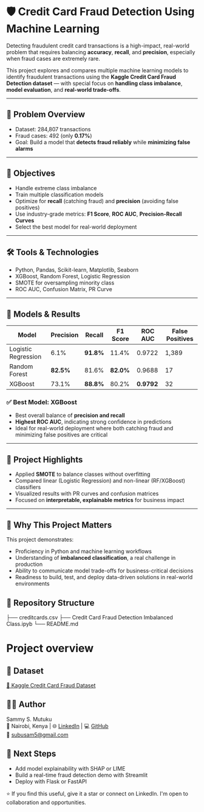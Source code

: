 # 🛡️ Credit Card Fraud Detection Using Machine Learning

Detecting fraudulent credit card transactions is a high-impact, real-world problem that requires balancing **accuracy**, **recall**, and **precision**, especially when fraud cases are extremely rare.

This project explores and compares multiple machine learning models to identify fraudulent transactions using the **Kaggle Credit Card Fraud Detection dataset** — with special focus on **handling class imbalance**, **model evaluation**, and **real-world trade-offs**.

---

## 📌 Problem Overview

- Dataset: 284,807 transactions
- Fraud cases: 492 (only **0.17%**)
- Goal: Build a model that **detects fraud reliably** while **minimizing false alarms**

---

## 🎯 Objectives

- Handle extreme class imbalance
- Train multiple classification models
- Optimize for **recall** (catching fraud) and **precision** (avoiding false positives)
- Use industry-grade metrics: **F1 Score**, **ROC AUC**, **Precision-Recall Curves**
- Select the best model for real-world deployment

---

## 🛠️ Tools & Technologies

- Python, Pandas, Scikit-learn, Matplotlib, Seaborn
- XGBoost, Random Forest, Logistic Regression
- SMOTE for oversampling minority class
- ROC AUC, Confusion Matrix, PR Curve

---

## 🧠 Models & Results

| Model              | Precision | Recall | F1 Score | ROC AUC | False Positives |
|-------------------|-----------|--------|----------|---------|------------------|
| Logistic Regression | 6.1%     | **91.8%**  | 11.4%    | 0.9722  | 1,389            |
| Random Forest       | **82.5%**    | 81.6%  | **82.0%**    | 0.9688  | 17               |
| XGBoost             | 73.1%    | **88.8%**  | 80.2%    | **0.9792** | 32               |

### ✅ **Best Model: XGBoost**
- Best overall balance of **precision and recall**
- **Highest ROC AUC**, indicating strong confidence in predictions
- Ideal for real-world deployment where both catching fraud and minimizing false positives are critical

---

## 🧾 Project Highlights

- Applied **SMOTE** to balance classes without overfitting
- Compared linear (Logistic Regression) and non-linear (RF/XGBoost) classifiers
- Visualized results with PR curves and confusion matrices
- Focused on **interpretable, explainable metrics** for business impact

---

## 💼 Why This Project Matters 

This project demonstrates:
- Proficiency in Python and machine learning workflows
- Understanding of **imbalanced classification**, a real challenge in production
- Ability to communicate model trade-offs for business-critical decisions
- Readiness to build, test, and deploy data-driven solutions in real-world environments


## 📂 Repository Structure

├── creditcards.csv
├── Credit Card Fraud Detection Imbalanced Class.ipyb
└── README.md 

# Project overview

## 📎 Dataset

[🔗 Kaggle Credit Card Fraud Dataset](https://www.kaggle.com/mlg-ulb/creditcardfraud)


## 🙋‍♂️ Author

Sammy S. Mutuku  
📍 Nairobi, Kenya | 🌐 [LinkedIn](https://www.linkedin.com/in/samsubu/) | 💻 [GitHub](https://github.com/subu53)  
📧 subusam5@gmail.com

## 🧠 Next Steps

- Add model explainability with SHAP or LIME  
- Build a real-time fraud detection demo with Streamlit  
- Deploy with Flask or FastAPI


⭐ If you find this useful, give it a star or connect on LinkedIn. I'm open to collaboration and opportunities.
